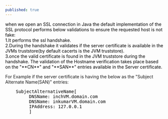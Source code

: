 ```yaml
---
published: true
---
```

<p style="color:black">
when we open an SSL connection in Java the default implementation of the SSL protocol performs below validations to ensure the requested host is not fake:<br/>
1.It performs the ssl handshake.<br/>
2.During the handshake it validates if the server certificate is available in the JVMs truststore(by 		default cacerts is the JVM truststore).<br/>
3.once the valid certificate is found in the JVM truststore during the handshake. The validation of the 	Hostname verification takes place based on the "**CN**" and "**SAN**" entries available in the Server 		certificate.<br/>

For Example if the server certificate is having the below as the "Subject Alternate Name(SAN)" entries:<br/>
<div id="code_block" style="color:black">
  <pre>
	SubjectAlternativeName[
         DNSName: inchVM.domain.com
         DNSName: inkumarVM.domain.com
         IPAddress: 127.0.0.1
         ]
   </pre>
 </div>
 </p>

